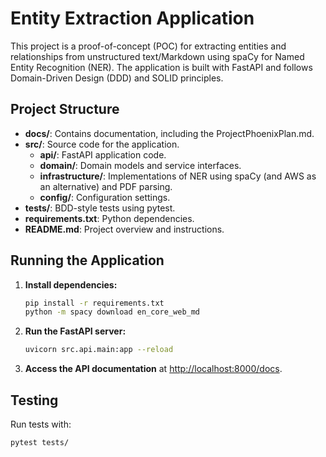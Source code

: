 # Entity Extraction Application

This project is a proof-of-concept (POC) for extracting entities and relationships from unstructured text/Markdown using spaCy for Named Entity Recognition (NER). The application is built with FastAPI and follows Domain-Driven Design (DDD) and SOLID principles.

## Project Structure

- **docs/**: Contains documentation, including the ProjectPhoenixPlan.md.
- **src/**: Source code for the application.
  - **api/**: FastAPI application code.
  - **domain/**: Domain models and service interfaces.
  - **infrastructure/**: Implementations of NER using spaCy (and AWS as an alternative) and PDF parsing.
  - **config/**: Configuration settings.
- **tests/**: BDD-style tests using pytest.
- **requirements.txt**: Python dependencies.
- **README.md**: Project overview and instructions.

## Running the Application

1. **Install dependencies:**
    ```bash
    pip install -r requirements.txt
    python -m spacy download en_core_web_md
    ```
2. **Run the FastAPI server:**
    ```bash
    uvicorn src.api.main:app --reload
    ```
3. **Access the API documentation** at [http://localhost:8000/docs](http://localhost:8000/docs).

## Testing

Run tests with:
```bash
pytest tests/

